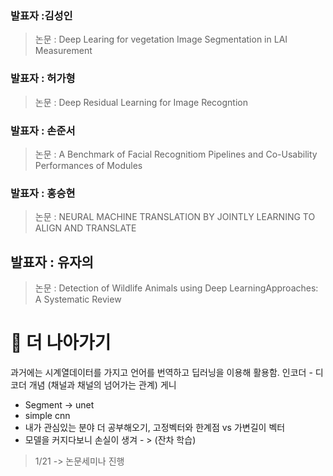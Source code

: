 ### 발표자 :김성인
>논문 : Deep Learing for vegetation Image Segmentation in LAI Measurement

### 발표자 : 허가형
>논문 : Deep Residual Learning for Image Recogntion

### 발표자 : 손준서
>논문 : A Benchmark of Facial Recognitiom Pipelines and Co-Usability Performances of Modules

### 발표자 : 홍승현
>논문 : NEURAL MACHINE TRANSLATION BY JOINTLY LEARNING TO ALIGN AND TRANSLATE

## 발표자 : 유자의
 > 논문 : Detection of Wildlife Animals using Deep LearningApproaches: A Systematic Review

# 📌 더 나아가기
과거에는 시계열데이터를 가지고 언어를 번역하고 딥러닝을 이용해 활용함.
인코더 - 디코더 개념 (채널과 채널의 넘어가는 관계)
게니
- Segment -> unet
- simple cnn
- 내가 관심있는 분야 더 공부해오기, 고정벡터와 한계점 vs 가변길이 벡터
- 모델을 커지다보니 손실이 생겨 - > (잔차 학습)


>1/21 -> 논문세미나 진행